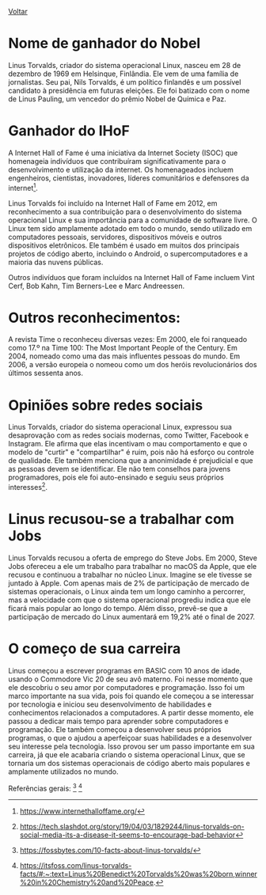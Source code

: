 [Voltar](intro.md)

# Nome de ganhador do Nobel
 Linus Torvalds, criador do sistema operacional Linux, nasceu em 28 de dezembro de 1969 em Helsinque, Finlândia. Ele vem de uma família de jornalistas. Seu pai, Nils Torvalds, é um político finlandês e um possível candidato à presidência em futuras eleições. Ele foi batizado com o nome de Linus Pauling, um vencedor do prêmio Nobel de Química e Paz.

# Ganhador do IHoF

A Internet Hall of Fame é uma iniciativa da Internet Society (ISOC) que homenageia indivíduos que contribuíram significativamente para o desenvolvimento e utilização da internet. Os homenageados incluem engenheiros, cientistas, inovadores, líderes comunitários e defensores da internet[^1].

Linus Torvalds foi incluído na Internet Hall of Fame em 2012, em reconhecimento a sua contribuição para o desenvolvimento do sistema operacional Linux e sua importância para a comunidade de software livre. O Linux tem sido amplamente adotado em todo o mundo, sendo utilizado em computadores pessoais, servidores, dispositivos móveis e outros dispositivos eletrônicos. Ele também é usado em muitos dos principais projetos de código aberto, incluindo o Android, o supercomputadores e a maioria das nuvens públicas.

Outros indivíduos que foram incluídos na Internet Hall of Fame incluem Vint Cerf, Bob Kahn, Tim Berners-Lee e Marc Andreessen.

# Outros reconhecimentos:
A revista Time o reconheceu diversas vezes: Em 2000, ele foi ranqueado como 17.º na Time 100: The Most Important People of the Century. Em 2004, nomeado como uma das mais influentes pessoas do mundo. Em 2006, a versão europeia o nomeou como um dos heróis revolucionários dos últimos sessenta anos.

# Opiniões sobre redes sociais
Linus Torvalds, criador do sistema operacional Linux, expressou sua desaprovação com as redes sociais modernas, como Twitter, Facebook e Instagram. Ele afirma que elas incentivam o mau comportamento e que o modelo de "curtir" e "compartilhar" é ruim, pois não há esforço ou controle de qualidade. Ele também menciona que a anonimidade é prejudicial e que as pessoas devem se identificar. Ele não tem conselhos para jovens programadores, pois ele foi auto-ensinado e seguiu seus próprios interesses[^2].

# Linus recusou-se a trabalhar com Jobs
Linus Torvalds recusou a oferta de emprego do Steve Jobs. Em 2000, Steve Jobs ofereceu a ele um trabalho para trabalhar no macOS da Apple, que ele recusou e continuou a trabalhar no núcleo Linux. Imagine se ele tivesse se juntado à Apple. Com apenas mais de 2% de participação de mercado de sistemas operacionais, o Linux ainda tem um longo caminho a percorrer, mas a velocidade com que o sistema operacional progrediu indica que ele ficará mais popular ao longo do tempo. Além disso, prevê-se que a participação de mercado do Linux aumentará em 19,2% até o final de 2027.


# O começo de sua carreira
Linus começou a escrever programas em BASIC com 10 anos de idade, usando o Commodore Vic 20 de seu avô materno. Foi nesse momento que ele descobriu o seu amor por computadores e programação. Isso foi um marco importante na sua vida, pois foi quando ele começou a se interessar por tecnologia e iniciou seu desenvolvimento de habilidades e conhecimentos relacionados a computadores. A partir desse momento, ele passou a dedicar mais tempo para aprender sobre computadores e programação. Ele também começou a desenvolver seus próprios programas, o que o ajudou a aperfeiçoar suas habilidades e a desenvolver seu interesse pela tecnologia. Isso provou ser um passo importante em sua carreira, já que ele acabaria criando o sistema operacional Linux, que se tornaria um dos sistemas operacionais de código aberto mais populares e amplamente utilizados no mundo.

Referências gerais: [^note]   [^note2]
[^1]: https://www.internethalloffame.org/
[^2]: https://tech.slashdot.org/story/19/04/03/1829244/linus-torvalds-on-social-media-its-a-disease-it-seems-to-encourage-bad-behavior
[^note]: https://fossbytes.com/10-facts-about-linus-torvalds/ 
[^note2]:https://itsfoss.com/linus-torvalds-facts/#:~:text=Linus%20Benedict%20Torvalds%20was%20born,winner%20in%20Chemistry%20and%20Peace.
